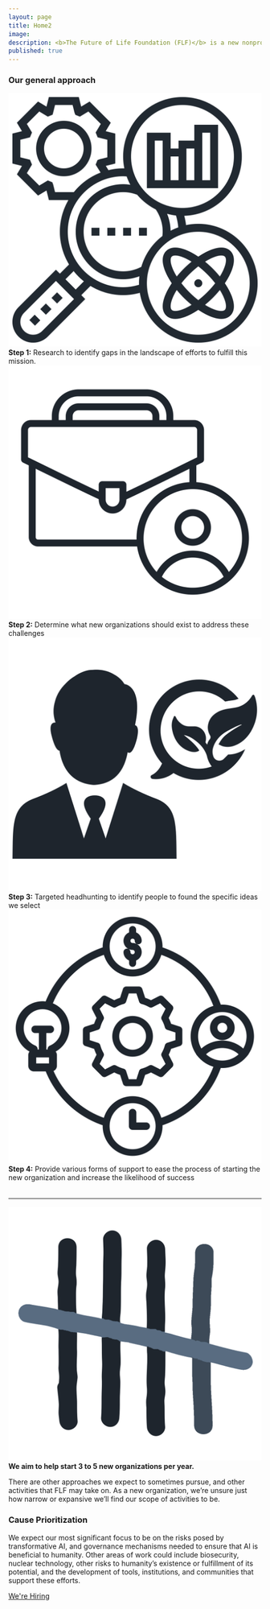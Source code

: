```yaml
---
layout: page
title: Home2
image: 
description: <b>The Future of Life Foundation (FLF)</b> is a new nonprofit organization, affiliated with the <a href="https://futureoflife.org/">Future of Life Institute</a>, whose mission is to steer transformative technology towards benefiting life and away from extreme large-scale risks.
published: true
---
```


<h3>Our general approach</h3> <!-- consider using icons next to each bullet -->

<div class="box alt">
<div class="row 50% uniform">

<div class="1u"><span class="image fit"><img src="assets/images/research.png" alt="" /></span></div><div class="1u"></div><div class="10u"><b>Step 1:</b> Research to identify gaps in the landscape of efforts to fulfill this mission.</div></div>

<div class="row 50% uniform">

<div class="1u"><span class="image fit"><img src="assets/images/organizations.png" alt="" /></span></div><div class="1u"></div><div class="10u"><b>Step 2:</b> Determine what new organizations should exist to address these challenges</div></div>

<div class="row 50% uniform">

<div class="1u"><span class="image fit"><img src="assets/images/founders.png" alt="" /></span></div><div class="1u"></div><div class="10u"><b>Step 3:</b> Targeted headhunting to identify people to found the specific ideas we select</div></div>

<div class="row 50% uniform">

<div class="1u"><span class="image fit"><img src="assets/images/resources.png" alt="" /></span></div><div class="1u"></div><div class="10u"><b>Step 4:</b> Provide various forms of support to ease the process of starting the new organization and increase the likelihood of success</div>
<br>
</div>
<hr style="margin:1rem 0">
<div class="box alt">
<div class="row 50% uniform">
<div class="1u"><span class="image fit"><img src="assets/images/five.png" alt="" /></span></div><div class="1u"></div><div class="10u"><b>We aim to help start 3 to 5 new organizations per year.</b></div></div></div>

<p>There are other approaches we expect to sometimes pursue, and other activities that FLF may take on. As a new organization, we’re unsure just how narrow or expansive we’ll find our scope of activities to be.</p>


<h3>Cause Prioritization</h3>
<!--<ol>
<li>We expect our most significant focus to be on the risks posed by transformative AI, and governance mechanisms needed to ensure that AI is beneficial to humanity.</li>
<li>Other areas of work could include biosecurity, nuclear technology, other risks to humanity’s existence or fulfillment of its potential, and the development of tools, institutions, and communities that support these efforts.</li></ol>-->

<p>We expect our most significant focus to be on the risks posed by transformative AI, and governance mechanisms needed to ensure that AI is beneficial to humanity. Other areas of work could include biosecurity, nuclear technology, other risks to humanity’s existence or fulfillment of its potential, and the development of tools, institutions, and communities that support these efforts.</p>

<a href="/recruitment" class="button fit" style="margin-top: 2rem; padding: 0;">We're Hiring</a>

